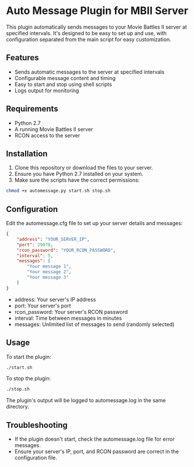 # Auto Message Plugin for MBII Server

This plugin automatically sends messages to your Movie Battles II server at specified intervals. It's designed to be easy to set up and use, with configuration separated from the main script for easy customization.

## Features

- Sends automatic messages to the server at specified intervals
- Configurable message content and timing
- Easy to start and stop using shell scripts
- Logs output for monitoring

## Requirements

- Python 2.7
- A running Movie Battles II server
- RCON access to the server

## Installation

1. Clone this repository or download the files to your server.
2. Ensure you have Python 2.7 installed on your system.
3. Make sure the scripts have the correct permissions:

```bash
chmod +x automessage.py start.sh stop.sh
```

## Configuration
Edit the automessage.cfg file to set up your server details and messages:
```json
{
    "address": "YOUR_SERVER_IP",
    "port": 29070,
    "rcon_password": "YOUR_RCON_PASSWORD",
    "interval": 5,
    "messages": [
        "Your message 1",
        "Your message 2",
        "Your message 3"
    ]
}
```
* address: Your server's IP address
* port: Your server's port
* rcon_password: Your server's RCON password
* interval: Time between messages in minutes
* messages: Unlimited list of messages to send (randomly selected)

## Usage
To start the plugin:
```bash
./start.sh
```

To stop the plugin:
```bash
./stop.sh
```

The plugin's output will be logged to automessage.log in the same directory.

## Troubleshooting

- If the plugin doesn't start, check the automessage.log file for error messages.
- Ensure your server's IP, port, and RCON password are correct in the configuration file.
